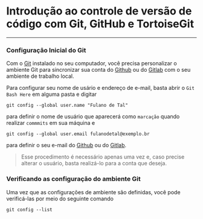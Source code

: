 # Introdução ao controle de versão de código com Git, GitHub e TortoiseGit

---

### Configuração Inicial do Git

Com o [Git](https://git-scm.com/downloads) instalado no seu computador, você precisa personalizar o ambiente Git para sincronizar sua conta do [Github](https://github.com/) ou do [Gitlab](https://about.gitlab.com/) com o seu ambiente de trabalho local. 

Para configurar seu nome de usário e endereço de e-mail, basta abrir o `Git Bash Here` em alguma pasta e digitar

````
git config --global user.name "Fulano de Tal"
````

para definir o nome de usuário que aparecerá como `marcação` quando realizar `commmits` em sua máquina e 

````
git config --global user.email fulanodetal@exemplo.br
````

para definir o seu e-mail do [Github](https://github.com/) ou do [Gitlab](https://about.gitlab.com/).

> Esse procedimento é necessário apenas uma vez e, caso precise alterar o usuário, basta realizá-lo para a conta que deseja.

### Verificando as configuração do ambiente Git

Uma vez que as configurações de ambiente são definidas, você pode verificá-las por meio do seguinte comando

````
git config --list
````
